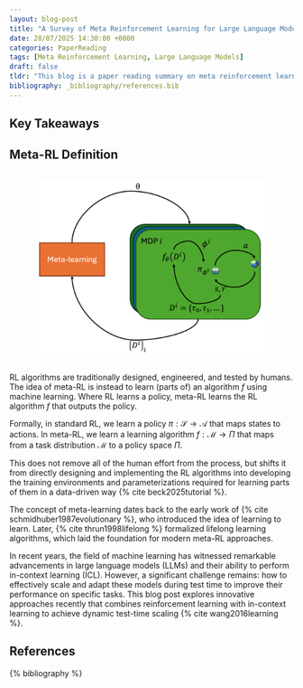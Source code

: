 ```yaml
---
layout: blog-post
title: "A Survey of Meta Reinforcement Learning for Large Language Model training"
date: 28/07/2025 14:30:00 +0000
categories: PaperReading
tags: [Meta Reinforcement Learning, Large Language Models]
draft: false
tldr: "This blog is a paper reading summary on meta reinforcement learning, and its application in LLM training procedure."
bibliography: _bibliography/references.bib
---
```


## Key Takeaways

## Meta-RL Definition

<img src="/images/mrl/mrl.png" alt="Meta Reinforcement Learning Overview" width="400" style="max-width: 100%; height: auto; display: block; margin: 2rem auto;">

RL algorithms are traditionally designed, engineered, and tested by humans. The idea of meta-RL is instead to learn (parts of) an algorithm $f$ using machine learning. Where RL learns a policy, meta-RL learns the RL algorithm $f$ that outputs the policy. 

Formally, in standard RL, we learn a policy $\pi: \mathcal{S} \rightarrow \mathcal{A}$ that maps states to actions. In meta-RL, we learn a learning algorithm $f: \mathcal{M} \rightarrow \Pi$ that maps from a task distribution $\mathcal{M}$ to a policy space $\Pi$.

This does not remove all of the human effort from the process, but shifts it from directly designing and implementing the RL algorithms into developing the training environments and parameterizations required for learning parts
of them in a data-driven way {% cite beck2025tutorial %}.

The concept of meta-learning dates back to the early work of {% cite schmidhuber1987evolutionary %}, who introduced the idea of learning to learn. Later, {% cite thrun1998lifelong %} formalized lifelong learning algorithms, which laid the foundation for modern meta-RL approaches.

In recent years, the field of machine learning has witnessed remarkable advancements in large language models (LLMs) and their ability to perform in-context learning (ICL). However, a significant challenge remains: how to effectively scale and adapt these models during test time to improve their performance on specific tasks. This blog post explores innovative approaches recently that combines reinforcement learning with in-context learning to achieve dynamic test-time scaling {% cite wang2016learning %}.

## References

{% bibliography %} 